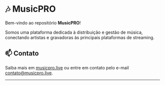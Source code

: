 # 🎶 MusicPRO

Bem-vindo ao repositório **MusicPRO**!

Somos uma plataforma dedicada à distribuição e gestão de música, conectando artistas e gravadoras às principais plataformas de streaming.

## 📫 Contato

Saiba mais em [musicpro.live](https://musicpro.live) ou entre em contato pelo e-mail [contato@musicpro.live](mailto:contato@musicpro.live).

---
